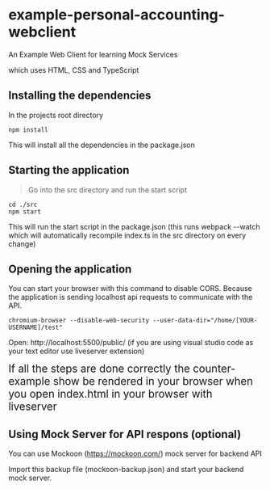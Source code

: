 # example-personal-accounting-webclient
An Example Web Client for learning Mock Services

which uses HTML, CSS and TypeScript

## Installing the dependencies

In the projects root directory

```
npm install
```

This will install all the dependencies in the package.json

## Starting the application

> Go into the src directory and run the start script

```
cd ./src
npm start
```
This will run the start script in the package.json (this runs webpack --watch which will automatically recompile index.ts in the src directory on every change)

## Opening the application

You can start your browser with this command to disable CORS. Because the application is sending localhost api requests to communicate with the API.
```
chromium-browser --disable-web-security --user-data-dir="/home/[YOUR-USERNAME]/test"
```

Open: http://localhost:5500/public/ (if you are using visual studio code as your text editor use liveserver extension)

<p>
<span style="font-size: 1.3rem"> 
If all the steps are done correctly the counter-example  show be rendered  in your browser when you open index.html in your browser with liveserver
</span> <br/>

## Using Mock Server for API respons (optional)

You can use Mockoon (https://mockoon.com/) mock server for backend API
  
Import this backup file (mockoon-backup.json) and start your backend mock server.
